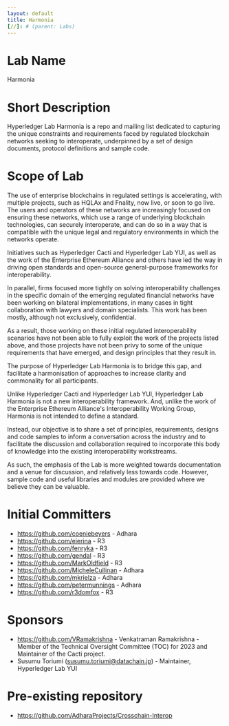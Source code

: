 ```yaml
---
layout: default
title: Harmonia
[//]: # (parent: Labs)
---
```

# Lab Name
Harmonia

# Short Description
Hyperledger Lab Harmonia is a repo and mailing list dedicated to capturing the unique constraints and requirements faced by regulated blockchain networks seeking to interoperate, underpinned by a set of design documents, protocol definitions and sample code.

# Scope of Lab
The use of enterprise blockchains in regulated settings is accelerating, with multiple projects, such as HQLAx and Fnality, now live, or soon to go live. The users and operators of these networks are increasingly focused on ensuring these networks, which use a range of underlying blockchain technologies, can securely interoperate, and can do so in a way that is compatible with the unique legal and regulatory environments in which the networks operate.

Initiatives such as Hyperledger Cacti and Hyperledger Lab YUI, as well as the work of the Enterprise Ethereum Alliance and others have led the way in driving open standards and open-source general-purpose frameworks for interoperability.

In parallel, firms focused more tightly on solving interoperability challenges in the specific domain of the emerging regulated financial networks have been working on bilateral implementations, in many cases in tight collaboration with lawyers and domain specialists. This work has been mostly, although not exclusively, confidential.

As a result, those working on these initial regulated interoperability scenarios have not been able to fully exploit the work of the projects listed above, and those projects have not been privy to some of the unique requirements that have emerged, and design principles that they result in. 

The purpose of Hyperledger Lab Harmonia is to bridge this gap, and facilitate a harmonisation of approaches to increase clarity and commonality for all participants. 

Unlike Hyperledger Cacti and Hyperledger Lab YUI, Hyperledger Lab Harmonia is not a new interoperability framework. And, unlike the work of the Enterprise Ethereum Alliance's Interoperability Working Group, Harmonia is not intended to define a standard.

Instead, our objective is to share a set of principles, requirements, designs and code samples to inform a conversation across the industry and to facilitate the discussion and collaboration required to incorporate this body of knowledge into the existing interoperability workstreams.

As such, the emphasis of the Lab is more weighted towards documentation and a venue for discussion, and relatively less towards code. However, sample code and useful libraries and modules are provided where we believe they can be valuable.

# Initial Committers

- https://github.com/coeniebeyers - Adhara
- https://github.com/eierina - R3
- https://github.com/fenryka - R3
- https://github.com/gendal - R3
- https://github.com/MarkOldfield - R3
- https://github.com/MicheleCullinan - Adhara
- https://github.com/mkrielza - Adhara
- https://github.com/petermunnings - Adhara
- https://github.com/r3domfox - R3

# Sponsors

- https://github.com/VRamakrishna - Venkatraman Ramakrishna - Member of the Technical Oversight Committee (TOC) for 2023 and Maintainer of the Cacti project.
- Susumu Toriumi (susumu.toriumi@datachain.jp) - Maintainer, Hyperledger Lab YUI

# Pre-existing repository

- https://github.com/AdharaProjects/Crosschain-Interop 
